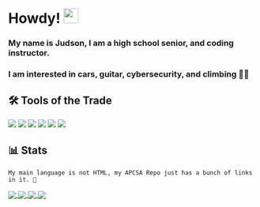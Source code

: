 # Howdy! <img src="https://raw.githubusercontent.com/MartinHeinz/MartinHeinz/master/wave.gif" width="30px">

### My name is Judson, I am a high school senior, and coding instructor.
### I am interested in cars, guitar, cybersecurity, and climbing 🧗‍♂️

## 🛠️ Tools of the Trade
![](https://img.shields.io/badge/Code-Python-informational?style=flat&logo=python&logoColor=white&color=blue)
![](https://img.shields.io/badge/Code-Java-informational?style=flat&logo=java&logoColor=white&color=blue)
![](https://img.shields.io/badge/IDE-VSCode-informational?style=flat&logo=visualstudiocode&logoColor=white&color=blue)
![](https://img.shields.io/badge/IDE-Vim-informational?style=flat&logo=vim&logoColor=white&color=blue)
![](https://img.shields.io/badge/OS-Mac-informational?style=flat&logo=apple&logoColor=white&color=blue)
![](https://img.shields.io/badge/OS-Linux-informational?style=flat&logo=linux&logoColor=white&color=blue)


## 📊 Stats

    My main language is not HTML, my APCSA Repo just has a bunch of links in it. 💯

<a href="https://github.com/judz5/judz5">
  <img align="center" src="https://github-readme-stats.vercel.app/api/top-langs/?username=judz5&layout=compact&theme=github_dark&card_width=255" />
</a>
<a href="https://github.com/judz5/judz5">
  <img align="center" src="https://github-readme-stats.vercel.app/api?username=judz5&show_icons=true&theme=github_dark&line_height=20&include_all_commits=true" />
</a>
<a href="https://github.com/judz5/PyTendance">
  <img align="center" src="https://github-readme-stats.vercel.app/api/pin/?username=judz5&repo=PyTendance&theme=github_dark" />
</a>
<a href="https://github.com/judz5/PyLogin">
  <img align="center" src="https://github-readme-stats.vercel.app/api/pin/?username=judz5&repo=PyLogin&theme=github_dark" />
</a>





